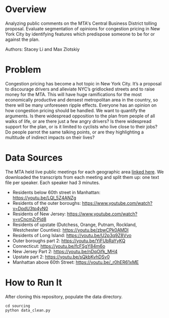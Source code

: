 # Overview
Analyzing public comments on the MTA's Central Business District tolling proposal. Evaluate segmentation of opinions for congestion pricing in New York City by identifying features which predispose someone to be for or against the plan.

Authors: Stacey Li and Max Zlotskiy

# Problem

Congestion pricing has become a hot topic in New York City. It’s a proposal to discourage drivers and alleviate NYC’s gridlocked streets and to raise money for the MTA. This will have huge ramifications for the most economically productive and densest metropolitan area in the country, so there will be many unforeseen ripple effects. Everyone has an opinion on how congestion pricing should be handled. We want to quantify the arguments. Is there widespread opposition to the plan from people of all walks of life, or are there just a few angry drivers? Is there widespread support for the plan, or is it limited to cyclists who live close to their jobs? Do people parrot the same talking points, or are they highlighting a multitude of indirect impacts on their lives?

# Data Sources

The MTA held live public meetings for each geographic area [linked here](https://new.mta.info/project/CBDTP/upcoming-meetings). We downloaded the transcripts from each meeting and split them up: one text file per speaker. Each speaker had 3 minutes.

- Residents below 60th street in Manhattan: https://youtu.be/LQl_5Z4ANZg
- Residents of the outer boroughs: https://www.youtube.com/watch?v=DpdU3tp4yN0
- Residents of New Jersey: https://www.youtube.com/watch?v=vCncmZrPjd8
- Residents of upstate (Dutchess, Orange, Putnam, Rockland, Westchester Counties): https://youtu.be/zbwCPk0AMDI
- Residents of Long Island: https://youtu.be/U2p3q9Z8Vvo
- Outer boroughs part 2: https://youtu.be/YiFUbRaYyKQ
- Connecticut: https://youtu.be/fcFSgY84m6o
- New Jersey Part 2: https://youtu.be/nDqOifk_MH4
- Upstate part 2: https://youtu.be/sQkbKvhDSv0
- Manhattan above 60th Street: https://youtu.be/_r0hER61xME

# How to Run It

After cloning this repository, populate the data directory.
```
cd sourcing
python data_clean.py
```
